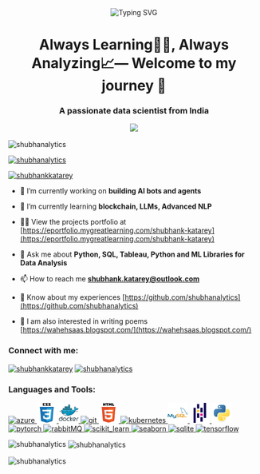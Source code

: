 
<div align="center">
  <img src="https://readme-typing-svg.herokuapp.com?font=Fira+Code&size=26&pause=1000&color=FA9D00&center=true&vCenter=true&width=720&lines=Turning+raw+data+into+impactful+insights;SQL+%7C+Python+%7C+Tableau+%7C+Power+BI;Detail-driven+Data+Analyst+%7C+Creative+Thinker" alt="Typing SVG" />
</div>

<h1 align="center">Always Learning👨‍💻, Always Analyzing📈— Welcome to my journey 🚀</h1>

<h3 align="center">A passionate data scientist from India</h3>
<div align="center">
  <img height="150" src="https://media.giphy.com/media/M9gbBd9nbDrOTu1Mqx/giphy.gif"  />
</div>

<p align="left"> <img src="https://komarev.com/ghpvc/?username=shubhanalytics&label=Profile%20views&color=0e75b6&style=flat" alt="shubhanalytics" /> </p>

<p align="left"> <a href="https://github.com/ryo-ma/github-profile-trophy"><img src="https://github-profile-trophy.vercel.app/?username=shubhanalytics" alt="shubhanalytics" /></a> </p>

<p align="left"> <a href="https://twitter.com/shubhankkatarey" target="blank"><img src="https://img.shields.io/twitter/follow/shubhankkatarey?logo=twitter&style=for-the-badge" alt="shubhankkatarey" /></a> </p>

- 🔭 I’m currently working on **building AI bots and agents**

- 🌱 I’m currently learning **blockchain, LLMs, Advanced NLP**

- 👨‍💻 View the projects portfolio at [https://eportfolio.mygreatlearning.com/shubhank-katarey](https://eportfolio.mygreatlearning.com/shubhank-katarey)

- 💬 Ask me about **Python, SQL, Tableau, Python and ML Libraries for Data Analysis**

- 📫 How to reach me **shubhank.katarey@outlook.com**

- 📄 Know about my experiences [https://github.com/shubhanalytics](https://github.com/shubhanalytics)

- 📝 I am also interested in writing poems [https://wahehsaas.blogspot.com/](https://wahehsaas.blogspot.com/)

<h3 align="left">Connect with me:</h3>
<p align="left">
<a href="https://twitter.com/shubhankkatarey" target="blank"><img align="center" src="https://raw.githubusercontent.com/rahuldkjain/github-profile-readme-generator/master/src/images/icons/Social/twitter.svg" alt="shubhankkatarey" height="30" width="40" /></a>
<a href="https://kaggle.com/shubhanalytics" target="blank"><img align="center" src="https://raw.githubusercontent.com/rahuldkjain/github-profile-readme-generator/master/src/images/icons/Social/kaggle.svg" alt="shubhanalytics" height="30" width="40" /></a>
</p>

<h3 align="left">Languages and Tools:</h3>
<p align="left"> <a href="https://azure.microsoft.com/en-in/" target="_blank" rel="noreferrer"> <img src="https://www.vectorlogo.zone/logos/microsoft_azure/microsoft_azure-icon.svg" alt="azure" width="40" height="40"/> </a> <a href="https://www.w3schools.com/css/" target="_blank" rel="noreferrer"> <img src="https://raw.githubusercontent.com/devicons/devicon/master/icons/css3/css3-original-wordmark.svg" alt="css3" width="40" height="40"/> </a> <a href="https://www.docker.com/" target="_blank" rel="noreferrer"> <img src="https://raw.githubusercontent.com/devicons/devicon/master/icons/docker/docker-original-wordmark.svg" alt="docker" width="40" height="40"/> </a> <a href="https://git-scm.com/" target="_blank" rel="noreferrer"> <img src="https://www.vectorlogo.zone/logos/git-scm/git-scm-icon.svg" alt="git" width="40" height="40"/> </a> <a href="https://www.w3.org/html/" target="_blank" rel="noreferrer"> <img src="https://raw.githubusercontent.com/devicons/devicon/master/icons/html5/html5-original-wordmark.svg" alt="html5" width="40" height="40"/> </a> <a href="https://kubernetes.io" target="_blank" rel="noreferrer"> <img src="https://www.vectorlogo.zone/logos/kubernetes/kubernetes-icon.svg" alt="kubernetes" width="40" height="40"/> </a> <a href="https://www.mysql.com/" target="_blank" rel="noreferrer"> <img src="https://raw.githubusercontent.com/devicons/devicon/master/icons/mysql/mysql-original-wordmark.svg" alt="mysql" width="40" height="40"/> </a> <a href="https://pandas.pydata.org/" target="_blank" rel="noreferrer"> <img src="https://raw.githubusercontent.com/devicons/devicon/2ae2a900d2f041da66e950e4d48052658d850630/icons/pandas/pandas-original.svg" alt="pandas" width="40" height="40"/> </a> <a href="https://www.python.org" target="_blank" rel="noreferrer"> <img src="https://raw.githubusercontent.com/devicons/devicon/master/icons/python/python-original.svg" alt="python" width="40" height="40"/> </a> <a href="https://pytorch.org/" target="_blank" rel="noreferrer"> <img src="https://www.vectorlogo.zone/logos/pytorch/pytorch-icon.svg" alt="pytorch" width="40" height="40"/> </a> <a href="https://www.rabbitmq.com" target="_blank" rel="noreferrer"> <img src="https://www.vectorlogo.zone/logos/rabbitmq/rabbitmq-icon.svg" alt="rabbitMQ" width="40" height="40"/> </a> <a href="https://scikit-learn.org/" target="_blank" rel="noreferrer"> <img src="https://upload.wikimedia.org/wikipedia/commons/0/05/Scikit_learn_logo_small.svg" alt="scikit_learn" width="40" height="40"/> </a> <a href="https://seaborn.pydata.org/" target="_blank" rel="noreferrer"> <img src="https://seaborn.pydata.org/_images/logo-mark-lightbg.svg" alt="seaborn" width="40" height="40"/> </a> <a href="https://www.sqlite.org/" target="_blank" rel="noreferrer"> <img src="https://www.vectorlogo.zone/logos/sqlite/sqlite-icon.svg" alt="sqlite" width="40" height="40"/> </a> <a href="https://www.tensorflow.org" target="_blank" rel="noreferrer"> <img src="https://www.vectorlogo.zone/logos/tensorflow/tensorflow-icon.svg" alt="tensorflow" width="40" height="40"/> </a> </p>

<p><img align="left" src="https://github-readme-stats.vercel.app/api/top-langs?username=shubhanalytics&show_icons=true&locale=en&layout=compact" alt="shubhanalytics" /></p>

<p>&nbsp;<img align="center" src="https://github-readme-stats.vercel.app/api?username=shubhanalytics&show_icons=true&locale=en" alt="shubhanalytics" /></p>

<p><img align="center" src="https://github-readme-streak-stats.herokuapp.com/?user=shubhanalytics&" alt="shubhanalytics" /></p>

